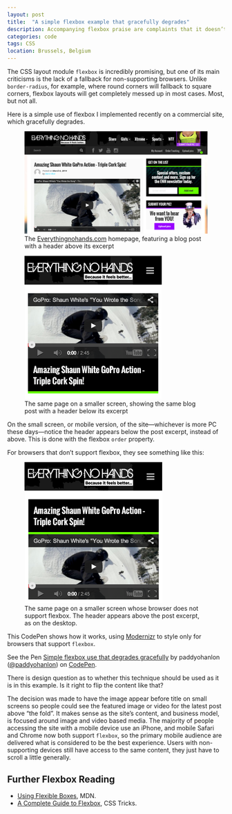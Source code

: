 ```yaml
---
layout: post
title:  "A simple flexbox example that gracefully degrades"
description: Accompanying flexbox praise are complaints that it doesn’t degrade and so can’t be used (yet). Here is a simple case where it can work.
categories: code
tags: CSS
location: Brussels, Belgium
---
```


The CSS layout module `flexbox` is incredibly promising, but one of its main criticisms is the lack of a fallback for non-supporting browsers. Unlike `border-radius`, for example, where round corners will fallback to square corners, flexbox layouts will get completely messed up in most cases. Most, but not all.

Here is a simple use of flexbox I implemented recently on a commercial site, which gracefully degrades.

<figure>
  <img src="/assets/flexbox-reorder/everythingnohands-large-screen.png" alt="Screenshot of the homepage of Every thing no hands dot com, from a MacBook Pro, showing a blog post with a header above its excerpt">
  <figcaption>The <a href="http://everythingnohands.com">Everythingnohands.com</a> homepage, featuring a blog post with a header above its excerpt</figcaption>
</figure>

<figure>
  <img src="/assets/flexbox-reorder/everythingnohands-small-screen.png" alt="Screenshot of the homepage of Every thing no hands dot com, from an iPhone, showing a blog post with a header below its excerpt">
  <figcaption>The same page on a smaller screen, showing the same blog post with a header below its excerpt</figcaption>
</figure>

On the small screen, or mobile version, of the site—whichever is more PC these days—notice the header appears below the post excerpt, instead of above. This is done with the flexbox `order` property.

For browsers that don’t support flexbox, they see something like this:

<figure>
  <img src="/assets/flexbox-reorder/everythingnohands-small-screen-no-flexbox.png" alt="Screenshot of the homepage of Every thing no hands dot com, from an mobile device browser that does not support flexbox, showing a fallback with the blog post with a header above its excerpt. The same as on the MacBook Pro, desktop screenshot">
  <figcaption>The same page on a smaller screen whose browser does not support flexbox. The header appears above the post excerpt, as on the desktop.</figcaption>
</figure>

This CodePen shows how it works, using [Modernizr](http://modernizr.com/) to style only for browsers that support `flexbox`.

<p data-height="268" data-theme-id="3179" data-slug-hash="eHAai" data-default-tab="result" class='codepen'>See the Pen <a href='http://codepen.io/paddyohanlon/pen/eHAai'>Simple flexbox use that degrades gracefully</a> by paddyohanlon (<a href='http://codepen.io/paddyohanlon'>@paddyohanlon</a>) on <a href='http://codepen.io'>CodePen</a>.</p>
<script async src="//codepen.io/assets/embed/ei.js"></script>

There is design question as to whether this technique should be used as it is in this example. Is it right to flip the content like that?

The decision was made to have the image appear before title on small screens so people could see the featured image or video for the latest post above “the fold”. It makes sense as the site’s content, and business model, is focused around image and video based media. The majority of people accessing the site with a mobile device use an iPhone, and mobile Safari and Chrome now both support `flexbox`, so the primary mobile audience are delivered what is considered to be the best experience. Users with non-supporting devices still have access to the same content, they just have to scroll a little generally.

## Further Flexbox Reading

* [Using Flexible Boxes](https://developer.mozilla.org/en-US/docs/Web/Guide/CSS/Flexible_boxes), MDN.
* [A Complete Guide to Flexbox](http://css-tricks.com/snippets/css/a-guide-to-flexbox/), CSS Tricks.